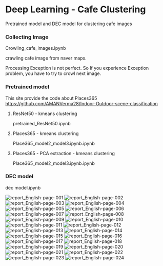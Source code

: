 # Deep Learning - Cafe Clustering
 Pretrained model and DEC model for clustering cafe images

### Collecting Image

 
Crowling_cafe_images.ipynb
 

crawling cafe image from naver maps.

 
 Processing Exception is not perfect. So If you experience Exception problem, you have to try to crowl next image.

 
### Pretrained model

 
 
This site provide the code about Places365
https://github.com/AMANVerma28/Indoor-Outdoor-scene-classification


1. ResNet50 - kmeans clustering
 
 
    pretrained_ResNet50.ipynb

 
 
 
2. Places365 - kmeans clustering
 
 
    Place365_model2_model3.ipynb.ipynb

 
 
 
3. Places365 - PCA extraction - kmeans clustering
 
 
    Place365_model2_model3.ipynb.ipynb


### DEC model
dec model.ipynb


 ![report_English-page-001](https://user-images.githubusercontent.com/61492320/123393524-22005a00-d5d9-11eb-872a-1c3462e8dd8e.jpg)
![report_English-page-002](https://user-images.githubusercontent.com/61492320/123393525-2298f080-d5d9-11eb-80a1-9980589f69e4.jpg)
![report_English-page-003](https://user-images.githubusercontent.com/61492320/123393527-2298f080-d5d9-11eb-9e75-70e06fe3574c.jpg)
![report_English-page-004](https://user-images.githubusercontent.com/61492320/123393532-23318700-d5d9-11eb-98a1-188de0d0c4d0.jpg)
![report_English-page-005](https://user-images.githubusercontent.com/61492320/123393534-23ca1d80-d5d9-11eb-90ef-a4a3eb69955d.jpg)
![report_English-page-006](https://user-images.githubusercontent.com/61492320/123393537-2462b400-d5d9-11eb-8812-d275f456373d.jpg)
![report_English-page-007](https://user-images.githubusercontent.com/61492320/123393542-2593e100-d5d9-11eb-9fe7-7defc67610c4.jpg)
![report_English-page-008](https://user-images.githubusercontent.com/61492320/123393544-2593e100-d5d9-11eb-9ea5-32d5952fce57.jpg)
![report_English-page-009](https://user-images.githubusercontent.com/61492320/123393477-1b71e280-d5d9-11eb-816b-6fdc3877040a.jpg)
![report_English-page-010](https://user-images.githubusercontent.com/61492320/123393481-1ca30f80-d5d9-11eb-9625-548ea1f9fe87.jpg)
![report_English-page-011](https://user-images.githubusercontent.com/61492320/123393485-1d3ba600-d5d9-11eb-924d-9e0e1d5b3d18.jpg)
![report_English-page-012](https://user-images.githubusercontent.com/61492320/123393487-1dd43c80-d5d9-11eb-8b59-5393784d4c5b.jpg)
![report_English-page-013](https://user-images.githubusercontent.com/61492320/123393489-1dd43c80-d5d9-11eb-8d67-5129cd3d8b6c.jpg)
![report_English-page-014](https://user-images.githubusercontent.com/61492320/123393492-1e6cd300-d5d9-11eb-8038-abd10758cd91.jpg)
![report_English-page-015](https://user-images.githubusercontent.com/61492320/123393494-1e6cd300-d5d9-11eb-801b-d4cc1287eed1.jpg)
![report_English-page-016](https://user-images.githubusercontent.com/61492320/123393496-1f056980-d5d9-11eb-8aab-612efa0d8dd1.jpg)
![report_English-page-017](https://user-images.githubusercontent.com/61492320/123393498-1f056980-d5d9-11eb-8c8b-1ee6a5ea33b4.jpg)
![report_English-page-018](https://user-images.githubusercontent.com/61492320/123393502-1f9e0000-d5d9-11eb-9ec4-5ccb61ee32b8.jpg)
![report_English-page-019](https://user-images.githubusercontent.com/61492320/123393507-20369680-d5d9-11eb-8633-0e9a81fc5a60.jpg)
![report_English-page-020](https://user-images.githubusercontent.com/61492320/123393510-20369680-d5d9-11eb-9820-35a9504831c9.jpg)
![report_English-page-021](https://user-images.githubusercontent.com/61492320/123393512-20cf2d00-d5d9-11eb-8a12-b388cc0a0326.jpg)
![report_English-page-022](https://user-images.githubusercontent.com/61492320/123393514-20cf2d00-d5d9-11eb-97e6-9c36f9155a3e.jpg)
![report_English-page-023](https://user-images.githubusercontent.com/61492320/123393515-2167c380-d5d9-11eb-9280-31774d3f62cb.jpg)
![report_English-page-024](https://user-images.githubusercontent.com/61492320/123393520-22005a00-d5d9-11eb-82dd-835e1588d7ec.jpg)

